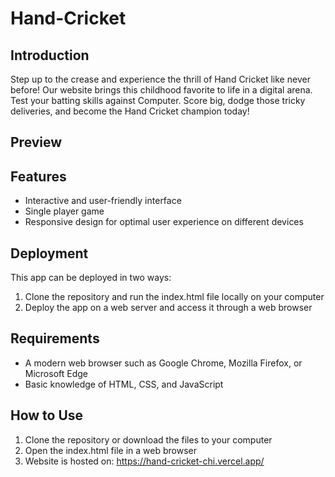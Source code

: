 # Hand-Cricket
## Introduction

Step up to the crease and experience the thrill of Hand Cricket like never before! Our website brings this childhood favorite to life in a digital arena. Test your batting skills against Computer. Score big, dodge those tricky deliveries, and become the Hand Cricket champion today!

## Preview



## Features

- Interactive and user-friendly interface
- Single player game
- Responsive design for optimal user experience on different devices

## Deployment

This app can be deployed in two ways:

1. Clone the repository and run the index.html file locally on your computer
2. Deploy the app on a web server and access it through a web browser

## Requirements

- A modern web browser such as Google Chrome, Mozilla Firefox, or Microsoft Edge
- Basic knowledge of HTML, CSS, and JavaScript

## How to Use

1. Clone the repository or download the files to your computer
2. Open the index.html file in a web browser
3. Website is hosted on:  https://hand-cricket-chi.vercel.app/

